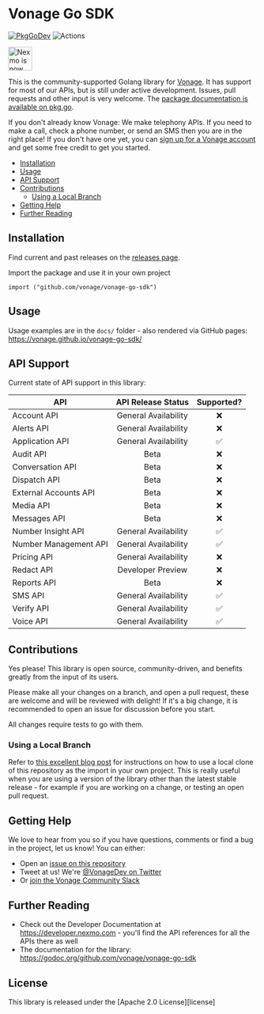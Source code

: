 # Vonage Go SDK

[![PkgGoDev](https://pkg.go.dev/badge/mod/github.com/vonage/vonage-go-sdk)](https://pkg.go.dev/mod/github.com/vonage/vonage-go-sdk)
![Actions](https://github.com/vonage/vonage-go-sdk/workflows/Vonage%20Go%20SDK/badge.svg)

<img src="https://developer.nexmo.com/assets/images/Vonage_Nexmo.svg" height="48px" alt="Nexmo is now known as Vonage" />

This is the community-supported Golang library for [Vonage](https://vonage.com). It has support for most of our APIs, but is still under active development. Issues, pull requests and other input is very welcome. The [package documentation is available on pkg.go](https://pkg.go.dev/mod/github.com/vonage/vonage-go-sdk).

If you don't already know Vonage: We make telephony APIs. If you need to make a call, check a phone number, or send an SMS then you are in the right place! If you don't have one yet, you can [sign up for a Vonage account](https://dashboard.nexmo.com/sign-up?utm_source=DEV_REL&amp;utm_medium=github&amp;utm_campaign=vonage-go) and get some free credit to get you started.

  * [Installation](#installation)
  * [Usage](#usage)
  * [API Support](#api-support)
  * [Contributions](#contributions)
    * [Using a Local Branch](#using-a-local-branch)
  * [Getting Help](#getting-help)
  * [Further Reading](#further-reading)

## Installation

Find current and past releases on the [releases page](https://github.com/vonage/vonage-go-sdk/releases).

Import the package and use it in your own project

```
import ("github.com/vonage/vonage-go-sdk")
```

## Usage

Usage examples are in the `docs/` folder - also rendered via GitHub pages: <https://vonage.github.io/vonage-go-sdk/>

## API Support

Current state of API support in this library:

| API   | API Release Status |  Supported?
|----------|:---------:|:-------------:|
| Account API | General Availability |❌|
| Alerts API | General Availability |❌|
| Application API | General Availability |✅|
| Audit API | Beta |❌|
| Conversation API | Beta |❌|
| Dispatch API | Beta |❌|
| External Accounts API | Beta |❌|
| Media API | Beta | ❌|
| Messages API | Beta |❌|
| Number Insight API | General Availability |✅|
| Number Management API | General Availability |✅|
| Pricing API | General Availability |❌|
| Redact API | Developer Preview |❌|
| Reports API | Beta |❌|
| SMS API | General Availability |✅|
| Verify API | General Availability |✅|
| Voice API | General Availability |✅|

## Contributions

Yes please! This library is open source, community-driven, and benefits greatly from the input of its users.

Please make all your changes on a branch, and open a pull request, these are welcome and will be reviewed with delight! If it's a big change, it is recommended to open an issue for discussion before you start.

All changes require tests to go with them.

### Using a Local Branch

Refer to [this excellent blog post](https://thewebivore.com/using-replace-in-go-mod-to-point-to-your-local-module/) for instructions on how to use a local clone of this repository as the import in your own project. This is really useful when you are using a version of the library other than the latest stable release - for example if you are working on a change, or testing an open pull request.

## Getting Help
 
We love to hear from you so if you have questions, comments or find a bug in the project, let us know! You can either:
 
* Open an [issue on this repository](https://github.com/Vonage/vonage-go-sdk/issues)
* Tweet at us! We're [@VonageDev on Twitter](https://twitter.com/VonageDev)
* Or [join the Vonage Community Slack](https://developer.nexmo.com/community/slack)
 
## Further Reading
 
* Check out the Developer Documentation at <https://developer.nexmo.com> - you'll find the API references for all the APIs there as well
* The documentation for the library: <https://godoc.org/github.com/vonage/vonage-go-sdk>


## License

This library is released under the [Apache 2.0 License][license]
